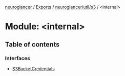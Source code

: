 [neuroglancer](../README.md) / [Exports](../modules.md) / [neuroglancer/util/s3](neuroglancer_util_s3.md) / <internal\>

# Module: <internal\>

## Table of contents

### Interfaces

- [S3BucketCredentials](../interfaces/neuroglancer_util_s3._internal_.S3BucketCredentials.md)
